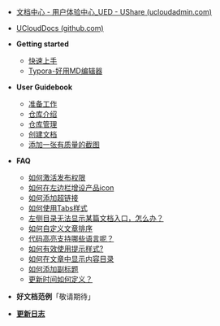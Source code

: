 
- [文档中心 - 用户体验中心_UED - UShare (ucloudadmin.com)](https://ushare.ucloudadmin.com/pages/viewpage.action?pageId=14753781)
- [UCloudDocs (github.com)](https://github.com/UCloudDoc-Team)
- **Getting started**
  - [快速上手](guick_start.md)
  - [Typora-好用MD编辑器](typora_github.md)
- **User Guidebook**

  - [准备工作](before_work.md)
  - [仓库介绍](repository.md)
  - [仓库管理](duty.md)
  - [创建文档](create.md)
  - [添加一张有质量的截图](capture.md)
- **FAQ**

  - [如何激活发布权限](FAQ_publish.md)
  - [如何在左边栏增设产品icon](FAQ_icon.md)
  - [如何添加超链接](FAQ_link.md)
  - [如何使用Tabs样式](FAQ_tabs.md)
  - [左侧目录无法显示某篇文档入口，怎么办？](FAQ_menu.md)
  - [如何自定义文章排序](FAQ_order.md)
  - [代码高亮支持哪些语言呢？](FAQ_code.md)
  - [如何有效使用提示样式?](FAQ_notice.md)
  - [如何在文章中显示内容目录](FAQ_content-menu.md)
  - [如何添加副标题](FAQ_subtitle.md)
  - [更新时间如何定义？](FAQ_updatetime.md)
- **好文档范例**「敬请期待」
- **[更新日志](changelog.md)**

